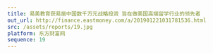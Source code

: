```yaml
---
title: 易美教育获易居中国数千万元战略投资 旨在做美国高端留学行业的领先者
out_url: http://finance.eastmoney.com/a/201901221031781536.html
src: /assets/reports/19.jpg
platform: 东方财富网
sequence: 19
---
```

